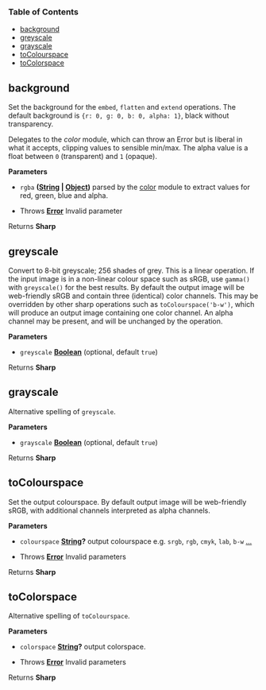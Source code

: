 <!-- Generated by documentation.js. Update this documentation by updating the source code. -->

### Table of Contents

-   [background](#background)
-   [greyscale](#greyscale)
-   [grayscale](#grayscale)
-   [toColourspace](#tocolourspace)
-   [toColorspace](#tocolorspace)

## background

Set the background for the `embed`, `flatten` and `extend` operations.
The default background is `{r: 0, g: 0, b: 0, alpha: 1}`, black without transparency.

Delegates to the _color_ module, which can throw an Error
but is liberal in what it accepts, clipping values to sensible min/max.
The alpha value is a float between `0` (transparent) and `1` (opaque).

**Parameters**

-   `rgba` **([String](https://developer.mozilla.org/en-US/docs/Web/JavaScript/Reference/Global_Objects/String) \| [Object](https://developer.mozilla.org/en-US/docs/Web/JavaScript/Reference/Global_Objects/Object))** parsed by the [color](https://www.npmjs.org/package/color) module to extract values for red, green, blue and alpha.


-   Throws **[Error](https://developer.mozilla.org/en-US/docs/Web/JavaScript/Reference/Global_Objects/Error)** Invalid parameter

Returns **Sharp** 

## greyscale

Convert to 8-bit greyscale; 256 shades of grey.
This is a linear operation. If the input image is in a non-linear colour space such as sRGB, use `gamma()` with `greyscale()` for the best results.
By default the output image will be web-friendly sRGB and contain three (identical) color channels.
This may be overridden by other sharp operations such as `toColourspace('b-w')`,
which will produce an output image containing one color channel.
An alpha channel may be present, and will be unchanged by the operation.

**Parameters**

-   `greyscale` **[Boolean](https://developer.mozilla.org/en-US/docs/Web/JavaScript/Reference/Global_Objects/Boolean)**  (optional, default `true`)

Returns **Sharp** 

## grayscale

Alternative spelling of `greyscale`.

**Parameters**

-   `grayscale` **[Boolean](https://developer.mozilla.org/en-US/docs/Web/JavaScript/Reference/Global_Objects/Boolean)**  (optional, default `true`)

Returns **Sharp** 

## toColourspace

Set the output colourspace.
By default output image will be web-friendly sRGB, with additional channels interpreted as alpha channels.

**Parameters**

-   `colourspace` **[String](https://developer.mozilla.org/en-US/docs/Web/JavaScript/Reference/Global_Objects/String)?** output colourspace e.g. `srgb`, `rgb`, `cmyk`, `lab`, `b-w` [...](https://github.com/jcupitt/libvips/blob/master/libvips/iofuncs/enumtypes.c#L568)


-   Throws **[Error](https://developer.mozilla.org/en-US/docs/Web/JavaScript/Reference/Global_Objects/Error)** Invalid parameters

Returns **Sharp** 

## toColorspace

Alternative spelling of `toColourspace`.

**Parameters**

-   `colorspace` **[String](https://developer.mozilla.org/en-US/docs/Web/JavaScript/Reference/Global_Objects/String)?** output colorspace.


-   Throws **[Error](https://developer.mozilla.org/en-US/docs/Web/JavaScript/Reference/Global_Objects/Error)** Invalid parameters

Returns **Sharp** 
